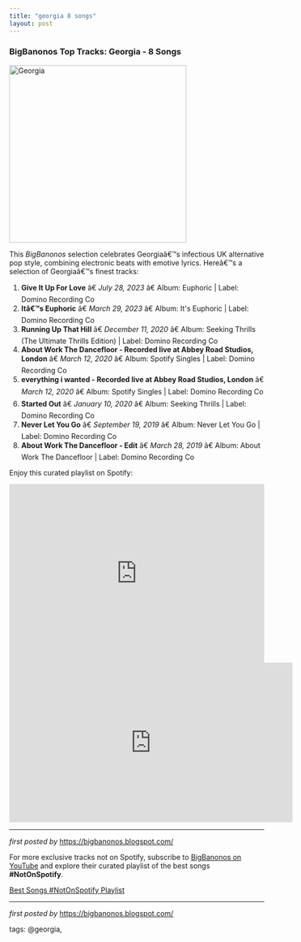 ```yaml
---
title: "georgia 8 songs"
layout: post
---
```

<h3>BigBanonos Top Tracks: Georgia - 8 Songs</h3>
<div class="separator"> <a href="https://i0.wp.com/diva-magazine.com/wp-content/uploads/2020/03/Georgia-PC-Hollie-Fernando-027-ret-2-300-dpi-1849803554-1584982002329-e1585237619228.jpg?fit=2268%2C1605&ssl=1" > <img alt="Georgia" border="0" height="350" src="https://i0.wp.com/diva-magazine.com/wp-content/uploads/2020/03/Georgia-PC-Hollie-Fernando-027-ret-2-300-dpi-1849803554-1584982002329-e1585237619228.jpg?fit=2268%2C1605&ssl=1" /> </a>
</div> <p>This <em>BigBanonos</em> selection celebrates Georgiaâ€™s infectious UK alternative pop style, combining electronic beats with emotive lyrics. Hereâ€™s a selection of Georgiaâ€™s finest tracks:</p> <ol> <li><strong>Give It Up For Love</strong> â€ <em>July 28, 2023</em> â€ Album: Euphoric | Label: Domino Recording Co</li> <li><strong>Itâ€™s Euphoric</strong> â€ <em>March 29, 2023</em> â€ Album: It's Euphoric | Label: Domino Recording Co</li> <li><strong>Running Up That Hill</strong> â€ <em>December 11, 2020</em> â€ Album: Seeking Thrills (The Ultimate Thrills Edition) | Label: Domino Recording Co</li> <li><strong>About Work The Dancefloor - Recorded live at Abbey Road Studios, London</strong> â€ <em>March 12, 2020</em> â€ Album: Spotify Singles | Label: Domino Recording Co</li> <li><strong>everything i wanted - Recorded live at Abbey Road Studios, London</strong> â€ <em>March 12, 2020</em> â€ Album: Spotify Singles | Label: Domino Recording Co</li> <li><strong>Started Out</strong> â€ <em>January 10, 2020</em> â€ Album: Seeking Thrills | Label: Domino Recording Co</li> <li><strong>Never Let You Go</strong> â€ <em>September 19, 2019</em> â€ Album: Never Let You Go | Label: Domino Recording Co</li> <li><strong>About Work The Dancefloor - Edit</strong> â€ <em>March 28, 2019</em> â€ Album: About Work The Dancefloor | Label: Domino Recording Co</li>
</ol> <p>Enjoy this curated playlist on Spotify:</p>
<iframe allow="autoplay; clipboard-write; encrypted-media; fullscreen; picture-in-picture" allowfullscreen="" frameborder="0" height="352" loading="lazy" src="https://open.spotify.com/embed/playlist/6pCOd4nH4NNH5Oh6UjVzcN?utm_source=generator" width="100%"></iframe> <iframe allow="accelerometer; autoplay; encrypted-media; gyroscope; picture-in-picture" allowfullscreen="" frameborder="0" height="315" src="https://www.youtube.com/embed/videoseries?list=PLtuNtuTatqI1AxQdP3Z5tJRlym7yvv9Rl" width="560"></iframe>
<hr />
<p><em>first posted by</em> <a href="https://bigbanonos.blogspot.com/" rel="noopener" target="_new">https://bigbanonos.blogspot.com/</a></p>


<!--Subscribe and Playlist Links-->
<div>
    <p>For more exclusive tracks not on Spotify, subscribe to <a href="https://www.youtube.com/@BigBanonos" target="_blank">BigBanonos on YouTube</a> and explore their curated playlist of the best songs <strong>#NotOnSpotify</strong>.</p>
    <p><a href="https://www.youtube.com/playlist?list=PLtuNtuTatqI0kFahUCbtbfenC_ET5O_tr" target="_blank">Best Songs #NotOnSpotify Playlist<br /></a></p></div>

<hr />

<p><em>first posted by</em> <a href="https://bigbanonos.blogspot.com/" rel="noopener" target="_new">https://bigbanonos.blogspot.com/</a></p>

<p>tags: @georgia,</p>
